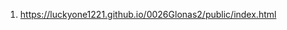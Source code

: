<!-- https://github.com/luckyone1221/0026Glonas2 -->
1. <https://luckyone1221.github.io/0026Glonas2/public/index.html>